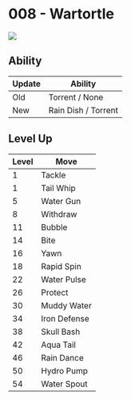 # 008 - Wartortle
![][008]

## Ability

Update | Ability
---    | ---
Old    | Torrent / None
New    | Rain Dish / Torrent

## Level Up

Level | Move
---   | ---
  1   | Tackle
  1   | Tail Whip
  5   | Water Gun
  8   | Withdraw
 11   | Bubble
 14   | Bite
 16   | Yawn
 18   | Rapid Spin
 22   | Water Pulse
 26   | Protect
 30   | Muddy Water
 34   | Iron Defense
 38   | Skull Bash
 42   | Aqua Tail
 46   | Rain Dance
 50   | Hydro Pump
 54   | Water Spout



[008]: /img/pokemon/008.png
